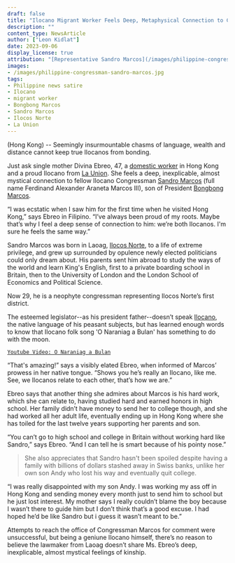 ```yaml
---
draft: false
title: "Ilocano Migrant Worker Feels Deep, Metaphysical Connection to Congressman Sandro Marcos"
description: ""
content_type: NewsArticle
author: ["Leon Kidlat"]
date: 2023-09-06
display_license: true
attribution: "[Representative Sandro Marcos](/images/philippine-congressman-sandro-marcos.jpg) photo from [Wikimedia](https://commons.wikimedia.org/wiki/File:Rep._Ferdinand_Alexander_Marcos_(19th_Congress).jpg) (Public Domain)."
images:
- /images/philippine-congressman-sandro-marcos.jpg
tags:
- Philippine news satire
- Ilocano
- migrant worker
- Bongbong Marcos
- Sandro Marcos
- Ilocos Norte
- La Union
---
```

(Hong Kong) -- Seemingly insurmountable chasms of language, wealth and distance cannot keep true Ilocanos from bonding.

Just ask single mother Divina Ebreo, 47, a [domestic worker](/tags/migrant-worker/) in Hong Kong and a proud Ilocano from [La Union](/tags/la-union/). She feels a deep, inexplicable, almost mystical connection to fellow Ilocano Congressman [Sandro Marcos](/tags/sandro-marcos/) (full name Ferdinand Alexander Araneta Marcos III), son of President [Bongbong Marcos](/tags/bongbong-marcos/).

“I was ecstatic when I saw him for the first time when he visited Hong Kong,” says Ebreo in Filipino. “I’ve always been proud of my roots. Maybe that’s why I feel a deep sense of connection to him: we’re both Ilocanos. I'm sure he feels the same way.”

Sandro Marcos was born in Laoag, [Ilocos Norte](/tags/ilocos-norte), to a life of extreme privilege, and grew up surrounded by opulence newly elected politicians could only dream about. His parents sent him abroad to study the ways of the world and learn King's English, first to a private boarding school in Britain, then to the University of London and the London School of Economics and Political Science.

Now 29, he is a neophyte congressman representing Ilocos Norte’s first district.

The esteemed legislator--as his president father--doesn’t speak [Ilocano](/tags/ilocano/), the native language of his peasant subjects, but has learned enough words to know that Ilocano folk song 'O Naraniag a Bulan' has something to do with the moon.

[`Youtube Video: O Naraniag a Bulan`](https://www.youtube.com/watch?v=6Bv3J5xkFrE)

“That's amazing!” says a visibly elated Ebreo, when informed of Marcos’ prowess in her native tongue. “Shows you he’s really an Ilocano, like me. See, we Ilocanos relate to each other, that’s how we are.”

Ebreo says that another thing she admires about Marcos is his hard work, which she can relate to, having studied hard and earned honors in high school. Her family didn’t have money to send her to college though, and she had worked all her adult life, eventually ending up in Hong Kong where she has toiled for the last twelve years supporting her parents and son.

“You can’t go to high school and college in Britain without working hard like Sandro,” says Ebreo. “And I can tell he is smart because of his pointy nose.”

>She also appreciates that Sandro hasn't been spoiled despite having a family with billions of dollars stashed away in Swiss banks, unlike her own son Andy who lost his way and eventually quit college.

“I was really disappointed with my son Andy. I was working my ass off in Hong Kong and sending money every month just to send him to school but he just lost interest. My mother says I really couldn’t blame the boy because I wasn’t there to guide him but I don’t think that’s a good excuse. I had hoped he’d be like Sandro but i guess it wasn’t meant to be.”

Attempts to reach the office of Congressman Marcos for comment were unsuccessful, but being a geniune Ilocano himself, there’s no reason to believe the lawmaker from Laoag doesn’t share Ms. Ebreo’s deep, inexplicable, almost mystical feelings of kinship.